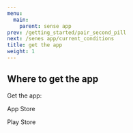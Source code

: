 ```yaml
---
menu:
  main:
    parent: sense app
prev: /getting_started/pair_second_pill
next: /senes app/current_conditions
title: get the app
weight: 1
---
```


## Where to get the app


Get the app:


App Store


Play Store
